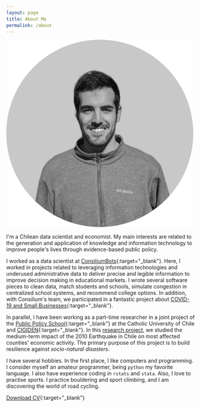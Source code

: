 ```yaml
---
layout: page
title: About Me
permalink: /about
---
```


<img src="/assets/images/profile-pic.png" id="about-img">

I'm a Chilean data scientist and economist. My main interests are related to the generation and application of knowledge and information technology to improve people's lives through evidence-based public policy.

I worked as a data scientist at [ConsiliumBots](https://www.consiliumbots.com/){:target="_blank"}. Here, I worked in projects related to leveraging information technologies and underused administrative data to deliver precise and legible information to improve decision making in educational markets. I wrote several software pieces to clean data, match students and schools, simulate congestion in centralized school systems, and recommend college options. In addition, with Consilium's team, we participated in a fantastic project about [COVID-19 and Small Businesses](https://covid19sbs.org/){:target="_blank"}.

In parallel, I have been working as a part-time researcher in a joint project of the [Public Policy School](http://gobierno.uc.cl/es/){:target="_blank"} at the Catholic University of Chile and [CIGIDEN](https://www.cigiden.cl/en/home/){:target="_blank"}. In this [research project]({{site.base_url}}/research/earthquakes_and_economics.html), we studied the medium-term impact of the 2010 Earthquake in Chile on most affected counties' economic activity. The primary purpose of this project is to build resilience against *socio-natural disasters*.

I have several hobbies. In the first place, I like computers and programming. I consider myself an amateur programmer, being `python` my favorite language. I also have experience coding in `rstats` and `stata`. Also, I love to practise sports. I practice bouldering and sport climbing, and I am discovering the world of road cycling.

[Download CV](https://www.dropbox.com/s/cjeofy4j2y69kfe/CV_2.pdf?dl=0){:target="_blank"}